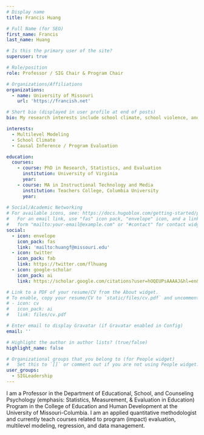```yaml
---
# Display name
title: Francis Huang

# Full Name (for SEO)
first_name: Francis
last_name: Huang

# Is this the primary user of the site?
superuser: true

# Role/position
role: Professor / SIG Chair & Program Chair

# Organizations/Affiliations
organizations:
  - name: University of Missouri
    url: 'https://francish.net'

# Short bio (displayed in user profile at end of posts)
bio: My research interests include school climate, school violence, and threat assessment. My methodological interests focus on the analysis of clustered data (multilevel modeling).

interests:
  - Multilevel Modeling
  - School Climate
  - Causal Inference / Program Evaluation

education:
  courses:
    - course: PhD in Research, Statistics, and Evaluation
      institution: University of Virginia
      year: 
    - course: MA in Instructional Technology and Media
      institution: Teachers College, Columbia University
      year: 
  
# Social/Academic Networking
# For available icons, see: https://docs.hugoblox.com/getting-started/page-builder/#icons
#   For an email link, use "fas" icon pack, "envelope" icon, and a link in the
#   form "mailto:your-email@example.com" or "#contact" for contact widget.
social:
  - icon: envelope
    icon_pack: fas
    link: 'mailto:huangf@missouri.edu'
  - icon: twitter
    icon_pack: fab
    link: https://twitter.com/flhuang
  - icon: google-scholar
    icon_pack: ai
    link: https://scholar.google.com/citations?user=hOQEUPsAAAAJ&hl=en&oi=ao

# Link to a PDF of your resume/CV from the About widget.
# To enable, copy your resume/CV to `static/files/cv.pdf` and uncomment the lines below.
# - icon: cv
#   icon_pack: ai
#   link: files/cv.pdf

# Enter email to display Gravatar (if Gravatar enabled in Config)
email: ''

# Highlight the author in author lists? (true/false)
highlight_name: false

# Organizational groups that you belong to (for People widget)
#   Set this to `[]` or comment out if you are not using People widget.
user_groups:
  - SIGLeadership
---
```


I am a Professor in the Department of Educational, School, and Counseling Psychology (emphasis: Statistics, Measurement, & Evaluation in Education) Program in the College of Education and Human Development at the University of Missouri-Columbia. I am an applied quantitative methodologist and currently teach courses related to program (impact) evaluation, multilevel modeling, regression, and data management.